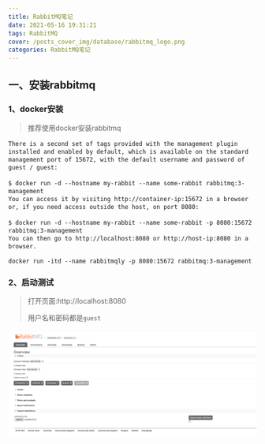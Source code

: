 ```yaml
---
title: RabbitMQ笔记
date: 2021-05-16 19:31:21
tags: RabbitMQ
cover: /posts_cover_img/database/rabbitmq_logo.png
categories: RabbitMQ笔记
---
```




## 一、安装rabbitmq

### 1、docker安装

> 推荐使用docker安装rabbitmq

```shell
There is a second set of tags provided with the management plugin installed and enabled by default, which is available on the standard management port of 15672, with the default username and password of guest / guest:

$ docker run -d --hostname my-rabbit --name some-rabbit rabbitmq:3-management
You can access it by visiting http://container-ip:15672 in a browser or, if you need access outside the host, on port 8080:

$ docker run -d --hostname my-rabbit --name some-rabbit -p 8080:15672 rabbitmq:3-management
You can then go to http://localhost:8080 or http://host-ip:8080 in a browser.
```

```shell
docker run -itd --name rabbitmqly -p 8080:15672 rabbitmq:3-management
```

### 2、启动测试

> 打开页面:http://localhost:8080
>
> 用户名和密码都是`guest `

![image-20220216160533303](rabbitmq%E7%AC%94%E8%AE%B0/image-20220216160533303.png)
